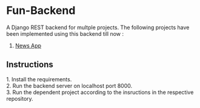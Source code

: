 # Fun-Backend

A Django REST backend for multple projects. The following projects have been implemented using this backend till now :<br>
1. <a href="https://github.com/PratikGarai/News-App">News App</a><br>

<h2> Instructions</h2>
1. Install the requirements.<br>
2. Run the backend server on localhost port 8000.<br>
3. Run the dependent project according to the insructions in the respective repository.<br>

